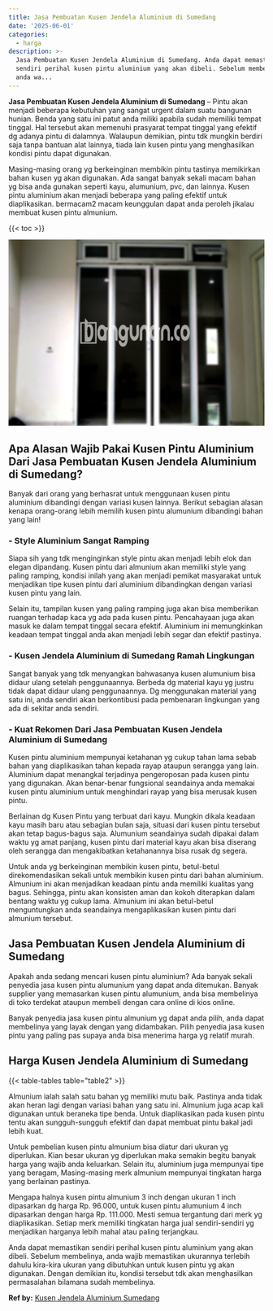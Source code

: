 ```yaml
---
title: Jasa Pembuatan Kusen Jendela Aluminium di Sumedang
date: '2025-06-01'
categories:
  - harga
description: >-
  Jasa Pembuatan Kusen Jendela Aluminium di Sumedang. Anda dapat memastikan
  sendiri perihal kusen pintu aluminium yang akan dibeli. Sebelum membelinya,
  anda wa...
---
```


**Jasa Pembuatan Kusen Jendela Aluminium di Sumedang** – Pintu akan menjadi beberapa kebutuhan yang sangat urgent dalam suatu bangunan hunian. Benda yang satu ini patut anda miliki apabila sudah memiliki tempat tinggal. Hal tersebut akan memenuhi prasyarat tempat tinggal yang efektif dg adanya pintu di dalamnya. Walaupun demikian, pintu tdk mungkin berdiri saja tanpa bantuan alat lainnya, tiada lain kusen pintu yang menghasilkan kondisi pintu dapat digunakan.

Masing-masing orang yg berkeinginan membikin pintu tastinya memikirkan bahan kusen yg akan digunakan. Ada sangat banyak sekali macam bahan yg bisa anda gunakan seperti kayu, alumunium, pvc, dan lainnya. Kusen pintu aluminium akan menjadi beberapa yang paling efektif untuk diaplikasikan. bermacam2 macam keunggulan dapat anda peroleh jikalau membuat kusen pintu almunium.

{{< toc >}}

![Jasa Pembuatan Kusen Jendela Aluminium di Sumedang](/images/harga-kusen-jendela-alumunium-39.png)

## Apa Alasan Wajib Pakai Kusen Pintu Aluminium Dari Jasa Pembuatan Kusen Jendela Aluminium di Sumedang?

Banyak dari orang yang berhasrat untuk menggunaan kusen pintu aluminium dibandingi dengan variasi kusen lainnya. Berikut sebagian alasan kenapa orang-orang lebih memilih kusen pintu alumunium dibandingi bahan yang lain!

### \- Style Aluminium Sangat Ramping

Siapa sih yang tdk menginginkan style pintu akan menjadi lebih elok dan elegan dipandang. Kusen pintu dari almunium akan memiliki style yang paling ramping, kondisi inilah yang akan menjadi pemikat masyarakat untuk menjadikan tipe kusen pintu dari aluminium dibandingkan dengan variasi kusen pintu yang lain.

Selain itu, tampilan kusen yang paling ramping juga akan bisa memberikan ruangan terhadap kaca yg ada pada kusen pintu. Pencahayaan juga akan masuk ke dalam tempat tinggal secara efektif. Aluminium ini memungkinkan keadaan tempat tinggal anda akan menjadi lebih segar dan efektif pastinya.

### \- Kusen Jendela Aluminium di Sumedang Ramah Lingkungan

Sangat banyak yang tdk menyangkan bahwasanya kusen alumunium bisa didaur ulang setelah penggunaannya. Berbeda dg material kayu yg justru tidak dapat didaur ulang penggunaannya. Dg menggunakan material yang satu ini, anda sendiri akan berkontibusi pada pembenaran lingkungan yang ada di sekitar anda sendiri.

### \- Kuat Rekomen Dari Jasa Pembuatan Kusen Jendela Aluminium di Sumedang

Kusen pintu aluminium mempunyai ketahanan yg cukup tahan lama sebab bahan yang diaplikasikan tahan kepada rayap ataupun serangga yang lain. Aluminium dapat menangkal terjadinya pengeroposan pada kusen pintu yang digunakan. Akan benar-benar fungsional seandainya anda memakai kusen pintu aluminium untuk menghindari rayap yang bisa merusak kusen pintu.

Berlainan dg Kusen Pintu yang terbuat dari kayu. Mungkin dikala keadaan kayu masih baru atau sebagian bulan saja, situasi dari kusen pintu tersebut akan tetap bagus-bagus saja. Alumunium seandainya sudah dipakai dalam waktu yg amat panjang, kusen pintu dari material kayu akan bisa diserang oleh serangga dan mengakibatkan ketahanannya bisa rusak dg segera.

Untuk anda yg berkeinginan membikin kusen pintu, betul-betul direkomendasikan sekali untuk membikin kusen pintu dari bahan aluminium. Almunium ini akan menjadikan keadaan pintu anda memiliki kualitas yang bagus. Sehingga, pintu akan konsisten aman dan kokoh diterapkan dalam bentang waktu yg cukup lama. Almunium ini akan betul-betul menguntungkan anda seandainya mengaplikasikan kusen pintu dari almunium tersebut.

## Jasa Pembuatan Kusen Jendela Aluminium di Sumedang

Apakah anda sedang mencari kusen pintu aluminium? Ada banyak sekali penyedia jasa kusen pintu alumunium yang dapat anda ditemukan. Banyak supplier yang memasarkan kusen pintu alumunium, anda bisa membelinya di toko terdekat ataupun membeli dengan cara online di kios online.

Banyak penyedia jasa kusen pintu almunium yg dapat anda pilih, anda dapat membelinya yang layak dengan yang didambakan. Pilih penyedia jasa kusen pintu yang paling pas supaya anda bisa menerima harga yg relatif murah.

## Harga Kusen Jendela Aluminium di Sumedang

{{< table-tables table="table2" >}}

Almunium ialah salah satu bahan yg memiliki mutu baik. Pastinya anda tidak akan heran lagi dengan variasi bahan yang satu ini. Almunium juga acap kali digunakan untuk beraneka tipe benda. Untuk diaplikasikan pada kusen pintu tentu akan sungguh-sungguh efektif dan dapat membuat pintu bakal jadi lebih kuat.

Untuk pembelian kusen pintu almunium bisa diatur dari ukuran yg diperlukan. Kian besar ukuran yg diperlukan maka semakin begitu banyak harga yang wajib anda keluarkan. Selain itu, aluminium juga mempunyai tipe yang beragam, Masing-masing merk almunium mempunyai tingkatan harga yang berlainan pastinya.

Mengapa halnya kusen pintu almunium 3 inch dengan ukuran 1 inch dipasarkan dg harga Rp. 96.000, untuk kusen pintu alumunium 4 inch dipasarkan dengan harga Rp. 111.000. Mesti semua tergantung dari merk yg diaplikasikan. Setiap merk memiliki tingkatan harga jual sendiri-sendiri yg menjadikan harganya lebih mahal atau paling terjangkau.

Anda dapat memastikan sendiri perihal kusen pintu aluminium yang akan dibeli. Sebelum membelinya, anda wajib memastikan ukurannya terlebih dahulu kira-kira ukuran yang dibutuhkan untuk kusen pintu yg akan digunakan. Dengan demikian itu, kondisi tersebut tdk akan menghasilkan permasalahan bilamana sudah membelinya.

**Ref by:** [Kusen Jendela Aluminium Sumedang](https://id.wikipedia.org/wiki/Kusen)
